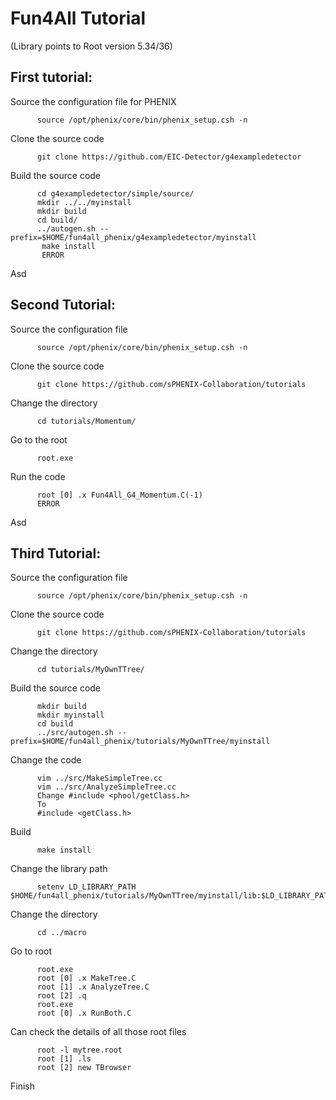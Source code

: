# Fun4All Tutorial  
(Library points to Root version 5.34/36)
## First tutorial:
Source the configuration file for PHENIX  
```
      source /opt/phenix/core/bin/phenix_setup.csh -n  
```
Clone the source code  
```
      git clone https://github.com/EIC-Detector/g4exampledetector  
```
Build the source code  
```
      cd g4exampledetector/simple/source/  
      mkdir ../../myinstall  
      mkdir build  
      cd build/  
      ../autogen.sh --prefix=$HOME/fun4all_phenix/g4exampledetector/myinstall  
       make install   
       ERROR   
```       
Asd  

## Second Tutorial:  
Source the configuration file   
```
      source /opt/phenix/core/bin/phenix_setup.csh -n  
```      
Clone the source code  
```
      git clone https://github.com/sPHENIX-Collaboration/tutorials  
```      
Change the directory  
```
      cd tutorials/Momentum/  
```      
Go to the root  
```
      root.exe  
```      
Run the code  
```
      root [0] .x Fun4All_G4_Momentum.C(-1)  
      ERROR  
```      
Asd

## Third Tutorial:  
Source the configuration file  
```
      source /opt/phenix/core/bin/phenix_setup.csh -n  
```      
Clone the source code  
```
      git clone https://github.com/sPHENIX-Collaboration/tutorials  
```      
Change the directory  
```
      cd tutorials/MyOwnTTree/   
```      
Build the source code   
```
      mkdir build  
      mkdir myinstall  
      cd build  
      ../src/autogen.sh --prefix=$HOME/fun4all_phenix/tutorials/MyOwnTTree/myinstall  
```
Change the code  
```
      vim ../src/MakeSimpleTree.cc  
      vim ../src/AnalyzeSimpleTree.cc  
      Change #include <phool/getClass.h>  
      To  
      #include <getClass.h> 
```      
Build  
```
      make install  
```      
Change the library path
```
      setenv LD_LIBRARY_PATH $HOME/fun4all_phenix/tutorials/MyOwnTTree/myinstall/lib:$LD_LIBRARY_PATH  
```      
Change the directory  
```
      cd ../macro  
```      
Go to root  
```
      root.exe  
      root [0] .x MakeTree.C  
      root [1] .x AnalyzeTree.C  
      root [2] .q  
      root.exe  
      root [0] .x RunBoth.C  
```
Can check the details of all those root files  
```
      root -l mytree.root  
      root [1] .ls  
      root [2] new TBrowser  
```
Finish  
